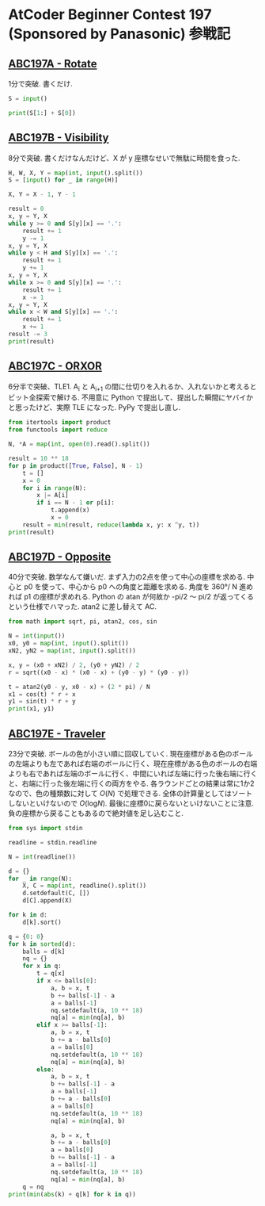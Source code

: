 # AtCoder Beginner Contest 197 (Sponsored by Panasonic) 参戦記

## [ABC197A - Rotate](https://atcoder.jp/contests/abc197/tasks/abc197_a)

1分で突破. 書くだけ.

```python
S = input()

print(S[1:] + S[0])
```

## [ABC197B - Visibility](https://atcoder.jp/contests/abc197/tasks/abc197_b)

8分で突破. 書くだけなんだけど、X が y 座標なせいで無駄に時間を食った.

```python
H, W, X, Y = map(int, input().split())
S = [input() for _ in range(H)]

X, Y = X - 1, Y - 1

result = 0
x, y = Y, X
while y >= 0 and S[y][x] == '.':
    result += 1
    y -= 1
x, y = Y, X
while y < H and S[y][x] == '.':
    result += 1
    y += 1
x, y = Y, X
while x >= 0 and S[y][x] == '.':
    result += 1
    x -= 1
x, y = Y, X
while x < W and S[y][x] == '.':
    result += 1
    x += 1
result -= 3
print(result)
```

## [ABC197C - ORXOR](https://atcoder.jp/contests/abc197/tasks/abc197_c)

6分半で突破、TLE1. A<sub>i</sub> と A<sub>i+1</sub> の間に仕切りを入れるか、入れないかと考えるとビット全探索で解ける. 不用意に Python で提出して、提出した瞬間にヤバイかと思ったけど、実際 TLE になった. PyPy で提出し直し.

```python
from itertools import product
from functools import reduce

N, *A = map(int, open(0).read().split())

result = 10 ** 18
for p in product([True, False], N - 1)
    t = []
    x = 0
    for i in range(N):
        x |= A[i]
        if i == N - 1 or p[i]:
            t.append(x)
            x = 0
    result = min(result, reduce(lambda x, y: x ^y, t))
print(result)
```

## [ABC197D - Opposite](https://atcoder.jp/contests/abc197/tasks/abc197_d)

40分で突破. 数学なんて嫌いだ. まず入力の2点を使って中心の座標を求める. 中心と p0 を使って、中心から p0 への角度と距離を求める. 角度を 360°/ N 進めれば p1 の座標が求めれる. Python の atan が何故か -pi/2 ～ pi/2 が返ってくるという仕様でハマった. atan2 に差し替えて AC.

```python
from math import sqrt, pi, atan2, cos, sin

N = int(input())
x0, y0 = map(int, input().split())
xN2, yN2 = map(int, input().split())

x, y = (x0 + xN2) / 2, (y0 + yN2) / 2
r = sqrt((x0 - x) * (x0 - x) + (y0 - y) * (y0 - y))

t = atan2(y0 - y, x0 - x) + (2 * pi) / N
x1 = cos(t) * r + x
y1 = sin(t) * r + y
print(x1, y1)
```

## [ABC197E - Traveler](https://atcoder.jp/contests/abc197/tasks/abc197_e)

23分で突破. ボールの色が小さい順に回収していく. 現在座標がある色のボールの左端よりも左であれば右端のボールに行く、現在座標がある色のボールの右端よりも右であれば左端のボールに行く、中間にいれば左端に行った後右端に行くと、右端に行った後左端に行くの両方をやる. 各ラウンドごとの結果は常に1か2なので、色の種類数に対して *O*(*N*) で処理できる. 全体の計算量としてはソートしないといけないので *O*(log<i>N</i>). 最後に座標0に戻らないといけないことに注意. 負の座標から戻ることもあるので絶対値を足し込むこと.

```python
from sys import stdin

readline = stdin.readline

N = int(readline())

d = {}
for _ in range(N):
    X, C = map(int, readline().split())
    d.setdefault(C, [])
    d[C].append(X)

for k in d:
    d[k].sort()

q = {0: 0}
for k in sorted(d):
    balls = d[k]
    nq = {}
    for x in q:
        t = q[x]
        if x <= balls[0]:
            a, b = x, t
            b += balls[-1] - a
            a = balls[-1]
            nq.setdefault(a, 10 ** 18)
            nq[a] = min(nq[a], b)
        elif x >= balls[-1]:
            a, b = x, t
            b += a - balls[0]
            a = balls[0]
            nq.setdefault(a, 10 ** 18)
            nq[a] = min(nq[a], b)
        else:
            a, b = x, t
            b += balls[-1] - a
            a = balls[-1]
            b += a - balls[0]
            a = balls[0]
            nq.setdefault(a, 10 ** 18)
            nq[a] = min(nq[a], b)

            a, b = x, t
            b += a - balls[0]
            a = balls[0]
            b += balls[-1] - a
            a = balls[-1]
            nq.setdefault(a, 10 ** 18)
            nq[a] = min(nq[a], b)
    q = nq
print(min(abs(k) + q[k] for k in q))
```
